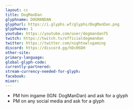 ```yaml
---
layout: cc
title: DogManDan
glyphname: DOGMANDAN
glyphurl: https://i.glyphs.wf/glyphs/DogManDan.png
glyphwave: 1
youtube: https://youtube.com/user/dogmandan75
twitch: https://twitch.tv/officialdogmandan
twitter: https://twitter.com/nightowlsgaming
discord: https://discord.gg/hDcH5DH
other-site: 
primary-language: 
global-glyph-code: 
currently-partnered: 
stream-currency-needed-for-glyph: 
facebook: 
mixer: 
---
```

* PM him ingame (IGN: DogManDan) and ask for a glyph
* PM on any social media and ask for a glyph

